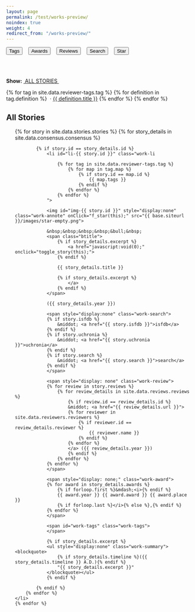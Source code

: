 ```yaml
---
layout: page
permalink: /test/works-preview/
noindex: true
weight: 4
redirect_from: "/works-preview/"
---
```


[//]: # (---------------------------------------------------)
[//]: # ( Copyright 2014, Rich Persaud, All Rights Reserved )
[//]: # (---------------------------------------------------)

<script src="{{ site.baseurl }}/js/store+json2.min.js"></script>
<script type="text/javascript">

/* Globals */
var u_annote;
var u_config;
var APIver = "20141026_";  /* any change to this value requires migration of client data */
var j_stories;
var sz_headline = "";
var a_tags = {};

function init() 
{
	if (!store.enabled) {
		alert ("Local storage not supported in your browser.  Please disable 'Private Mode' or upgrade to a modern browser.");
		return;
	}

	u_annote = store.get ( APIver + 'userdata' ) || {};
	u_config = store.get ( APIver + 'config' ) || {};

	var keys = [];
	var obj = {};
	for ( var key in u_annote )
		if ( obj = document.getElementById( key ))
			f_star_img ( obj );

	for ( var key in u_config.span )
		display_span (key, u_config.span [key] );

	var menu = document.getElementById( 'alltags' );
	var items = menu.getElementsByClassName ( 'work-menu' );
	for (i=0; i < items.length; i++)
		a_tags [ items[i].id ] = items[i].innerHTML;

	var subset_found = false;
	for ( var key in u_config.subset )
	{
		if ( u_config.subset [key] )
		{
			f_subset (key);
			subset_found = true;	
			break;
		}
	}

	if (!subset_found)
		reset_filter();
}

function printObj ( testObj )
{
    var szObj       =   ''                                      ;
    for ( var i in testObj )
        szObj       += 'obj[' + i + ']=' + testObj[i]           ;
    return szObj    ;
}

function f_star ( obj )
{
	if ( typeof u_annote[ obj.id ] == 'undefined' )
		u_annote [ obj.id ] = 1;
	else
		u_annote [ obj.id ] += 1;
	
	if ( u_annote [ obj.id ] > 5)
		u_annote [ obj.id ] = 0;

	store.set ( APIver + 'userdata', u_annote );

	f_star_img ( obj );
}

function f_star_img ( obj )
{
	switch ( u_annote [ obj.id ] ) {
		case 1:
			obj.src = "{{ site.baseurl }}/images/star-grey.png";
			break;
		case 2:
			obj.src = "{{ site.baseurl }}/images/star-blue.png";
			break;
		case 3:
			obj.src = "{{ site.baseurl }}/images/star-green.png";
			break;
		case 4:
			obj.src = "{{ site.baseurl }}/images/star-orange.png";
			break;
		case 5:
			obj.src = "{{ site.baseurl }}/images/star-red.png";
			break;
		default:
			obj.src = "{{ site.baseurl }}/images/star-empty.png";
	}
}


function fast_class_swap ()
{
	var elem = document.getElementsByTagName('div')[0];
	elem.className = elem.className.replace('otherClass', 'newClass');
}

function reset_filter ()
{
	/* var items = document.getElementsByClassName ( 'work-menu' );
	for (i=0; i < items.length; i++)
		items[i].style.textDecoration = 'none'; */

	var ulist = document.getElementById( 'work-ul' );
	var items = ulist.getElementsByClassName ( 'work-li' );
	for (i=0; i < items.length; i++)
	{
		var el =  items[i];
		var tagspan = el.getElementsByClassName ( 'work-tags' );
		tagspan[0].innerHTML = '';

		for (var j=0; j < el.classList.length; j++)
		{
			var testClass = el.classList.item(j);
			if ( testClass != 'work-li') 
				tagspan[0].innerHTML += '&middot;&nbsp;<a id="' + testClass + '" href="javascript:void(0);" onclick="f_subset(' + "'" + testClass + "'" + ');" class="work-menu">' + a_tags [ testClass ] + '</a>';
		}
		el.style.display = '';
	}

	minimize_summary (); 

	document.getElementById("headline").innerHTML = 'All Stories';

	if ( typeof u_config.subset == 'undefined' )
		u_config.subset = {};

	for ( var key in u_config.subset )
		u_config.subset [key] = 0;

	store.set ( APIver + 'config' , u_config );
	return false;
}

function minimize_summary ()
{
	items = document.getElementsByClassName ( 'work-summary' );
	for (i=0; i < items.length; i++)
		items[i].style.display = 'none';;
}

function log(param){
    setTimeout(function(){
        throw new Error("Debug: "+param)
    },0)
}

function f_subset( className )
{
	minimize_summary (); 

	var text = document.getElementById( className );
	/* text.style.textDecoration = 'underline'; */

	var ulist = document.getElementById( 'work-ul' );
	var items = ulist.getElementsByClassName ( 'work-li' );
	for (i=0; i < items.length; i++)
	{
		var el =  items[i];
		if ( ! el.classList.contains(  className  ) )
			el.style.display = 'none';
		else
		{
			var tagspan = el.getElementsByClassName ( 'work-tags' );
			tagspan[0].innerHTML = '';

			for (var j=0; j < el.classList.length; j++)
			{
				var testClass = el.classList.item(j);

			/* log ("\n" + '1: testClass = ' + testClass);
			log ("\n" + '2: a_tags = ' + a_tags );   */

				if ( testClass != 'work-li' && testClass != className )
					tagspan[0].innerHTML += '&middot;&nbsp;<a id="' + testClass + '" href="javascript:void(0);" onclick="f_subset(' + "'" + testClass + "'" + ');" class="work-menu">' + a_tags [ testClass ] + '</a>';
			}
			el.style.display = '';
		}
	}

	document.getElementById("headline").innerHTML = text.text;

	if ( typeof u_config.subset == 'undefined' )
		u_config.subset = {};

	u_config.subset [className] = 1;
	store.set ( APIver + 'config' , u_config );
	return false;
}

function toggle_story ( node )
{
	var gp = node.parentNode.parentNode; /* <li> */
	var items = gp.getElementsByClassName ( 'work-summary' );

	for (i=0; i < items.length; i++)
	{
		es = items[i].style;
		es.display = es.display == 'none'? '' : 'none';
	}
	return false;
}

function toggle_span( className )
{
	var items = document.getElementsByClassName (  className  );
	for (i=0; i < items.length; i++)
	{
			es = items[i].style;
			es.display = es.display == 'none' ? '' : 'none';
	}

	if ( typeof u_config.span == 'undefined' )
		u_config.span = {};

	u_config.span [className] = es.display == 'none' ? 0 : 1;

	var text = document.getElementById( 'menu-' + className);
	/* text.style.textDecoration = u_config.span [className]? 'underline' : 'none'; */
	text.classList.toggle('pure-button-active');

	store.set ( APIver + 'config' , u_config );
	return false;
}

function display_span (className, arg)
{
	var text  = document.getElementById( 'menu-' + className );
	/* text.style.textDecoration = arg? 'underline' : 'none'; */
	if (arg)
		text.classList.add('pure-button-active');
	else
		text.classList.remove('pure-button-active');

	var items = document.getElementsByClassName ( className );
	for (i=0; i < items.length; i++)
	{
		items[i].style.display = arg? '' : 'none';
	}
	return false;
}

/*
function loadJSON(path, success, error)
{
    var xhr = new XMLHttpRequest();
    xhr.onreadystatechange = function()
    {
        if (xhr.readyState === XMLHttpRequest.DONE) {
            if (xhr.status === 200) {
                if (success)
                    success(JSON.parse(xhr.responseText));
            } else {
                if (error)
                    error(xhr);
            }
        }
    };
    xhr.open("GET", path, true);
    xhr.send();
}

// Register the handler for any event we might receive
if (document.addEventListener) {
        document.addEventListener("DOMContentLoaded", init, false);
        document.addEventListener("readystatechange", init, false);
        window.addEventListener("load", init, false);
}
else if (document.attachEvent) {
        document.attachEvent("onreadystatechange", init);
        window.attachEvent("onload", init);
}

loadJSON('{{ site.baseurl }}/archive/test-json.txt', 
         function(data) { j_stories = data; alert (printObj(data.stories[0])); },
         function(xhr) { console.error(xhr); } 
); 

*/

</script>

<div>

<button class="button-small pure-button" id="menu-work-tags" onClick="toggle_span('work-tags');"><i class="fa fa-tag"></i> Tags</button>
&nbsp;&nbsp;
<button class="button-small pure-button"  id="menu-work-award" href="javascript:void(0);" onClick="toggle_span('work-award');"><i class="fa fa-trophy"></i> Awards</button>
&nbsp;&nbsp;
<button class="button-small pure-button" id="menu-work-review" href="javascript:void(0);" onClick="toggle_span('work-review');"><i class="fa fa-thumbs-up"></i> Reviews</button>
&nbsp;&nbsp;
<button class="button-small pure-button" id="menu-work-search" href="javascript:void(0);" onClick="toggle_span('work-search');"><i class="fa fa-search"></i> Search</button>
&nbsp;&nbsp;
<button class="button-small pure-button" id="menu-work-annote" href="javascript:void(0);" onClick="toggle_span('work-annote');"><i class="fa fa-star"></i> Star</button>

<br>
<br>

<b>Show:</b>
<a id="all" class='work-menu' href="javascript:void(0);" onclick="reset_filter();">&nbsp;ALL STORIES&nbsp;</a> 

<span id="alltags">
{% for tag in site.data.reviewer-tags.tag %}
	{% for definition in tag.definition %}
	&nbsp;&middot;&nbsp;<a id="{{ definition.id }}" href="javascript:void(0);" onclick="f_subset('{{ definition.id }}');"  
		class='work-menu' title="{{ definition.detail }}">{{ definition.title }}</a>
	{% endfor %}
{% endfor %}
</span>

</div>

<h2><span id="headline">All Stories</span></h2>

<ul style="list-style-type: none;" id="work-ul" class="work-ul">
	{% for story in site.data.stories.stories %}
	  	{% for story_details in site.data.consensus.consensus %}

			{% if story.id == story_details.id %}
				<li id="li-{{ story.id }}" class="work-li 

					{% for tag in site.data.reviewer-tags.tag %}
						{% for map in tag.map %}
							{% if story.id == map.id %}
								{{ map.tags }}
							{% endif %}
						{% endfor %}
					{% endfor %}
				">

				<img id="img-{{ story.id }}" style="display:none" class="work-annote" onClick="f_star(this);" src="{{ base.siteurl }}/images/star-empty.png">

				&nbsp;&nbsp;&nbsp;&nbsp;&bull;&nbsp;
				<span class="btitle">
					{% if story_details.excerpt %}
						<a href="javascript:void(0);" onclick="toggle_story(this);">
					{% endif %}

					{{ story_details.title }}

					{% if story_details.excerpt %}
						</a>
					{% endif %}
				</span>

				({{ story_details.year }})

				<span style="display:none" class="work-search">
				{% if story.isfdb %}
					&middot; <a href="{{ story.isfdb }}">isfdb</a>
				{% endif %}
				{% if story.uchronia %}
					&middot; <a href="{{ story.uchronia }}">uchronia</a>
				{% endif %}
				{% if story.search %}
					&middot; <a href="{{ story.search }}">search</a>
				{% endif %}
				</span>

				<span style="display: none" class="work-review">
	  			{% for review in story.reviews %}
					{% for review_details in site.data.reviews.reviews %}
						{% if review.id == review_details.id %}
						&middot; <a href="{{ review_details.url }}">
	  					{% for reviewer in site.data.reviewers.reviewers %}
							{% if reviewer.id == review_details.reviewer %}
								{{ reviewer.name }}
							{% endif %}
	  					{% endfor %}
						</a> ({{ review_details.year }})
						{% endif %}
					{% endfor %}
				{% endfor %}
				</span>

				<span style="display: none;" class="work-award">
				{% for award in story_details.awards %}
					{% if forloop.first %}&mdash;<i>{% endif %}
					{{ award.year }} {{ award.award }} {{ award.place }}
					{% if forloop.last %}</i>{% else %},{% endif %}
				{% endfor %}
				</span>

				<span id="work-tags" class="work-tags">
				</span>

				{% if story_details.excerpt %}
				<ul style="display:none" class="work-summary"><blockquote>
					{% if story_details.timeline %}({{ story_details.timeline }} A.D.){% endif %}
					"{{ story_details.excerpt }}"
				</blockquote></ul>
				{% endif %}

			{% endif %}
  		{% endfor %}
	</li>
	{% endfor %}
</ul>


<script type="text/javascript">
init(); 

</script>
